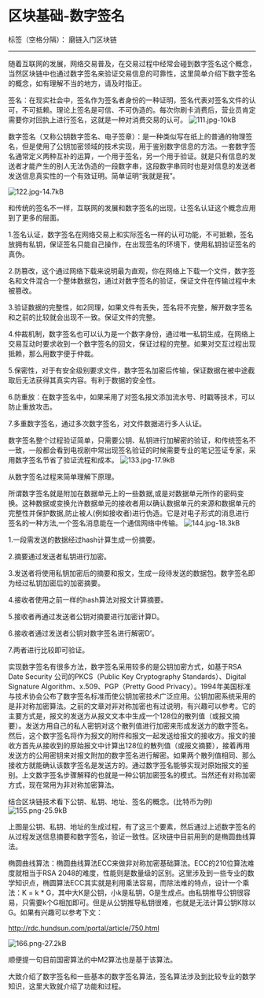 ﻿# 区块基础-数字签名

标签（空格分隔）： 磨链入门区块链

---

随着互联网的发展，网络交易普及，在交易过程中经常会碰到数字签名这个概念，当然区块链中也通过数字签名来验证交易信息的可靠性，这里简单介绍下数字签名的概念，如有理解不当的地方，请及时指正。

签名：在现实社会中，签名作为签名者身份的一种证明，签名代表对签名文件的认可，不可抵赖。理论上签名是可信、不可伪造的。每次你刷卡消费后，营业员肯定需要你对回执上进行签名，这就是一种对消费交易的认可。
![111.jpg-10kB][1]
 

数字签名（又称公钥数字签名、电子签章）：是一种类似写在纸上的普通的物理签名，但是使用了公钥加密领域的技术实现，用于鉴别数字信息的方法。一套数字签名通常定义两种互补的运算，一个用于签名，另一个用于验证。就是只有信息的发送者才能产生的别人无法伪造的一段数字串，这段数字串同时也是对信息的发送者发送信息真实性的一个有效证明。简单证明“我就是我”。

![122.jpg-14.7kB][2]
 


和传统的签名不一样，互联网的发展和数字签名的出现，让签名认证这个概念应用到了更多的层面。

1.签名认证，数字签名在网络交易上和实际签名一样的认可功能，不可抵赖，签名放拥有私钥，保证签名只能自己操作，在出现签名的环境下，使用私钥验证签名的真伪。

2.防篡改，这个通过网络下载来说明最为直观，你在网络上下载一个文件，数字签名和文件混合一个整体数据包，通过对数字签名的验证，保证文件在传输过程中未被篡改。

3.验证数据的完整性，如2同理，如果文件有丢失，签名将不完整，解开数字签名和之前的比较就会出现不一致。保证文件的完整。

4.仲裁机制，数字签名也可以认为是一个数字身份，通过唯一私钥生成，在网络上交易互动时要求收到一个数字签名的回文，保证过程的完整。如果对交互过程出现抵赖，那么用数字便于仲裁。

5.保密性，对于有安全级别要求文件，数字签名加密后传输，保证数据在被中途截取后无法获得其真实内容。有利于数据的安全性。

6.防重放：在数字签名中，如果采用了对签名报文添加流水号、时戳等技术，可以防止重放攻击。

7.多重数字签名，通过多次数字签名，对文件数据进行多人认证。

数字签名整个过程验证简单，只需要公钥、私钥进行加解密的验证，和传统签名不一致，一般都会看到电视剧中常出现签名验证的时候需要专业的笔记签证专家，采用数字签名节省了验证流程和成本。
![133.jpg-17.9kB][3]
 

从数字签名过程来简单理解下原理。

所谓数字签名就是附加在数据单元上的一些数据,或是对数据单元所作的密码变换。这种数据或变换允许数据单元的接收者用以确认数据单元的来源和数据单元的完整性并保护数据,防止被人(例如接收者)进行伪造。它是对电子形式的消息进行签名的一种方法,一个签名消息能在一个通信网络中传输。
![144.jpg-18.3kB][4]
 

1.一段需发送的数据经过hash计算生成一份摘要。

2.摘要通过发送者私钥进行加密。

3.发送者将使用私钥加密后的摘要和报文，生成一段待发送的数据包。数字签名即为经过私钥加密后的加密摘要。

4.接收者使用之前一样的hash算法对报文计算摘要。

5.接收者再通过发送者公钥对摘要进行加密计算D。

6.接收者通过发送者公钥对数字签名进行解密D’。

7.两者进行比较即可验证。

实现数字签名有很多方法，数字签名采用较多的是公钥加密方式，如基于RSA Date Security 公司的PKCS（Public Key Cryptography Standards）、Digital Signature Algorithm、x.509、PGP（Pretty Good Privacy）。1994年美国标准与技术协会公布了数字签名标准而使公钥加密技术广泛应用。公钥加密系统采用的是非对称加密算法。之前的文章对非对称加密也有过说明，有兴趣可以参考。它的主要方式是，报文的发送方从报文文本中生成一个128位的散列值（或报文摘要）。发送方用自己的私人密钥对这个散列值进行加密来形成发送方的数字签名。然后，这个数字签名将作为报文的附件和报文一起发送给报文的接收方。报文的接收方首先从接收到的原始报文中计算出128位的散列值（或报文摘要），接着再用发送方的公用密钥来对报文附加的数字签名进行解密。如果两个散列值相同、那么接收方就能确认该数字签名是发送方的。通过数字签名能够实现对原始报文的鉴别。上文数字签名步骤解释的也就是一种公钥加密签名的模式。当然还有对称加密方式，现在常用为非对称加密算法。

结合区块链技术看下公钥、私钥、地址、签名的概念。(比特币为例)
![155.png-25.9kB][5]
 

 

上图是公钥、私钥、地址的生成过程，有了这三个要素，然后通过上述数字签名的从过程发送信息摘要和数字签名，验证一致性。区块链中目前用到的是椭圆曲线算法。

椭圆曲线算法：椭圆曲线算法ECC来做非对称加密基础算法。ECC的210位算法难度就相当于RSA 2048的难度，性能则是数量级的区别。这里涉及到一些专业的数学知识点，椭圆算法ECC其实就是利用乘法容易，而除法难的特点，设计一个乘法：K = k * G，其中大K是公钥，小k是私钥，G是生成点。由私钥推导公钥很容易，只需要k个G相加即可。但是从公钥推导私钥很难，也就是无法计算公钥K除以G。如果有兴趣可以参考下文：

http://rdc.hundsun.com/portal/article/750.html

 ![166.png-27.2kB][6]

顺便提一句目前国密算法的中M2算法也是基于该算法。

大致介绍了数字签名和一些基本的数字签名算法，签名算法涉及到比较专业的数学知识，这里大致就介绍了功能和过程。


  [1]: http://static.zybuluo.com/JackyJin/2zwr0w6yayom2d03q3tiq0ti/111.jpg
  [2]: http://static.zybuluo.com/JackyJin/1ow1q55o0dkn6mskns4qz3g9/122.jpg
  [3]: http://static.zybuluo.com/JackyJin/gxwofivnqapxh9ytp6qipyr5/133.jpg
  [4]: http://static.zybuluo.com/JackyJin/o3xtis7nfzdrfht2vnqps68k/144.jpg
  [5]: http://static.zybuluo.com/JackyJin/hbduka62xmj6nxtfoxd6k0yi/155.png
  [6]: http://static.zybuluo.com/JackyJin/mr6vt750pxi8xj4hlmpb1b3h/166.png